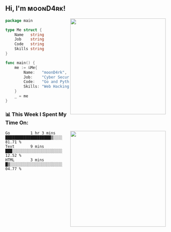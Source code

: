 <h2> Hi, I'm ᴍᴏᴏɴD4ʀᴋ!</h2>
<img align='right' src="https://github-readme-stats.vercel.app/api?username=moond4rk&show_icons=true&theme=radical" width="300">


```go
package main

type Me struct {
	Name   string
	Job    string
	Code   string
	Skills string
}

func main() {
	me := &Me{
		Name:   "moonD4rk",
		Job:    "Cyber Security Engineer",
		Code:   "Go and Python and Others",
		Skills: "Web Hacking ^o^",
	}
	_ = me
}
```



<h3>📊 This Week I Spent My Time On:</h3>
<img align='right' src="https://spotify-github-profile.vercel.app/api/view?uid=dayjackson56081&cover_image=true&theme=novatorem" width="300">

<!--START_SECTION:waka-->
```text
Go         1 hr 3 mins     ████████████████████▒░░░░   81.71 % 
Text       9 mins          ███░░░░░░░░░░░░░░░░░░░░░░   12.52 % 
HTML       3 mins          █▒░░░░░░░░░░░░░░░░░░░░░░░   04.77 % 
```
<!--END_SECTION:waka-->

